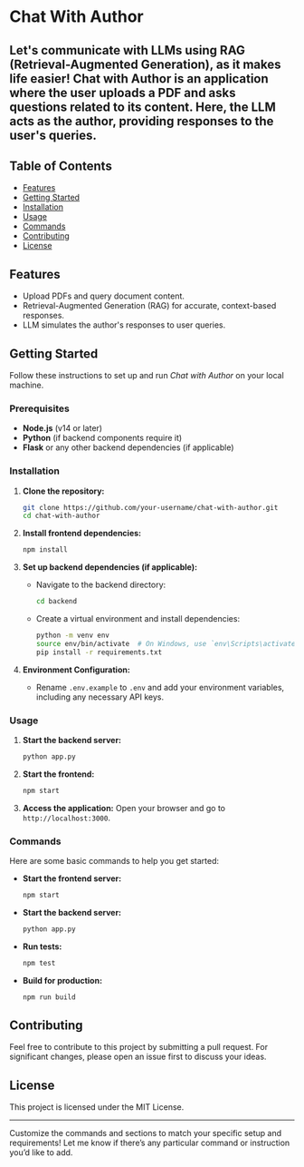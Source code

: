 # Chat With Author
Let's communicate with LLMs using RAG (Retrieval-Augmented Generation), as it makes life easier! Chat with Author is an application where the user uploads a PDF and asks questions related to its content. Here, the LLM acts as the author, providing responses to the user's queries.
---
## Table of Contents

- [Features](#features)
- [Getting Started](#getting-started)
- [Installation](#installation)
- [Usage](#usage)
- [Commands](#commands)
- [Contributing](#contributing)
- [License](#license)

## Features

- Upload PDFs and query document content.
- Retrieval-Augmented Generation (RAG) for accurate, context-based responses.
- LLM simulates the author's responses to user queries.

## Getting Started

Follow these instructions to set up and run *Chat with Author* on your local machine.

### Prerequisites

- **Node.js** (v14 or later)
- **Python** (if backend components require it)
- **Flask** or any other backend dependencies (if applicable)

### Installation

1. **Clone the repository:**
    ```bash
    git clone https://github.com/your-username/chat-with-author.git
    cd chat-with-author
    ```

2. **Install frontend dependencies:**
    ```bash
    npm install
    ```

3. **Set up backend dependencies (if applicable):**
    - Navigate to the backend directory:
        ```bash
        cd backend
        ```
    - Create a virtual environment and install dependencies:
        ```bash
        python -m venv env
        source env/bin/activate  # On Windows, use `env\Scripts\activate`
        pip install -r requirements.txt
        ```

4. **Environment Configuration:**
    - Rename `.env.example` to `.env` and add your environment variables, including any necessary API keys.

### Usage

1. **Start the backend server:**
    ```bash
    python app.py
    ```

2. **Start the frontend:**
    ```bash
    npm start
    ```

3. **Access the application:**
    Open your browser and go to `http://localhost:3000`.

### Commands

Here are some basic commands to help you get started:

- **Start the frontend server:**
  ```bash
  npm start
  ```

- **Start the backend server:**
  ```bash
  python app.py
  ```

- **Run tests:**
  ```bash
  npm test
  ```

- **Build for production:**
  ```bash
  npm run build
  ```

## Contributing

Feel free to contribute to this project by submitting a pull request. For significant changes, please open an issue first to discuss your ideas.

## License

This project is licensed under the MIT License.

---

Customize the commands and sections to match your specific setup and requirements! Let me know if there’s any particular command or instruction you’d like to add.
